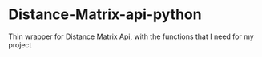 # Distance-Matrix-api-python

Thin wrapper for Distance Matrix Api, with the functions that I need for my project
